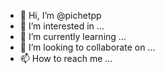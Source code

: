- 👋 Hi, I’m @pichetpp
- 👀 I’m interested in ...
- 🌱 I’m currently learning ...
- 💞️ I’m looking to collaborate on ...
- 📫 How to reach me ...

<!---
pichetpp/pichetpp is a ✨ special ✨ repository because its `README.md` (this file) appears on your GitHub profile.
You can click the Preview link to take a look at your changes.
--->
